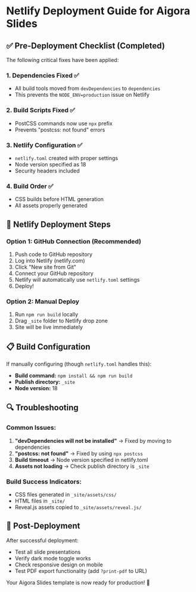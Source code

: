 # Netlify Deployment Guide for Aigora Slides

## ✅ Pre-Deployment Checklist (Completed)

The following critical fixes have been applied:

### 1. Dependencies Fixed ✅
- All build tools moved from `devDependencies` to `dependencies`
- This prevents the `NODE_ENV=production` issue on Netlify

### 2. Build Scripts Fixed ✅  
- PostCSS commands now use `npx` prefix
- Prevents "postcss: not found" errors

### 3. Netlify Configuration ✅
- `netlify.toml` created with proper settings
- Node version specified as 18
- Security headers included

### 4. Build Order ✅
- CSS builds before HTML generation
- All assets properly generated

## 🚀 Netlify Deployment Steps

### Option 1: GitHub Connection (Recommended)
1. Push code to GitHub repository
2. Log into Netlify (netlify.com)
3. Click "New site from Git"
4. Connect your GitHub repository
5. Netlify will automatically use `netlify.toml` settings
6. Deploy!

### Option 2: Manual Deploy
1. Run `npm run build` locally
2. Drag `_site` folder to Netlify drop zone
3. Site will be live immediately

## 📋 Build Configuration

If manually configuring (though `netlify.toml` handles this):

- **Build command:** `npm install && npm run build`
- **Publish directory:** `_site`
- **Node version:** 18

## 🔍 Troubleshooting

### Common Issues:
1. **"devDependencies will not be installed"** → Fixed by moving to dependencies
2. **"postcss: not found"** → Fixed by using `npx postcss`
3. **Build timeout** → Node version specified in netlify.toml
4. **Assets not loading** → Check publish directory is `_site`

### Build Success Indicators:
- CSS files generated in `_site/assets/css/`
- HTML files in `_site/`
- Reveal.js assets copied to `_site/assets/reveal.js/`

## 🌟 Post-Deployment

After successful deployment:
- Test all slide presentations
- Verify dark mode toggle works
- Check responsive design on mobile
- Test PDF export functionality (add `?print-pdf` to URL)

Your Aigora Slides template is now ready for production! 🎉 